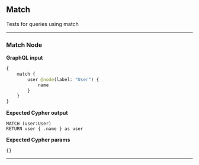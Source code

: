## Match

Tests for queries using match

---

### Match Node

**GraphQL input**

```graphql
{
    match {
        user @node(label: "User") {
            name
        }
    }
}
```

**Expected Cypher output**

```cypher
MATCH (user:User)
RETURN user { .name } as user
```

**Expected Cypher params**

```selection-params
{}
```

---
